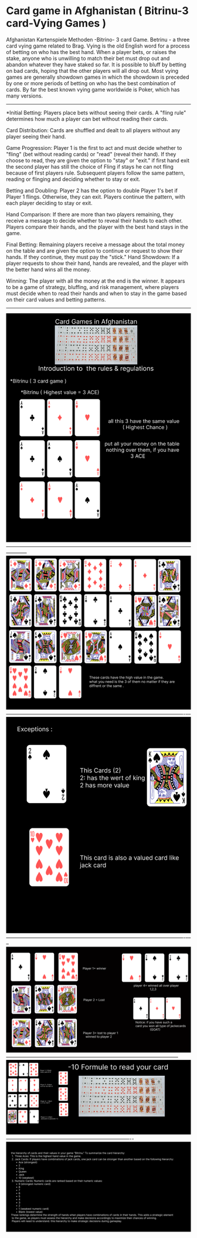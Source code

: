 # Card game in Afghanistan ( Bitrinu-3 card-Vying Games )
Afghanistan Kartenspiele Methoden -Bitrino- 3 card Game.
Betrinu - a three card vying game related to Brag.
Vying is the old English word for a process of betting on who has the best hand. When a player bets, or raises the stake, anyone who is unwilling to match their bet must drop out and abandon whatever they have staked so far. It is possible to bluff by betting on bad cards, hoping that the other players will all drop out. Most vying games are generally showdown games in which the showdown is preceded by one or more periods of betting on who has the best combination of cards.
By far the best known vying game worldwide is Poker, which has many versions.
___________________________________________________________________________________
*Initial Betting:
Players place bets without seeing their cards.
A "fling rule" determines how much a player can bet without reading their cards.




Card Distribution:
Cards are shuffled and dealt to all players without any player seeing their hand.


Game Progression:
Player 1 is the first to act and must decide whether to "fling" (bet without reading cards) or "read" (reveal their hand).
If they choose to read, they are given the option to "stay" or "exit." if first hand exit the second player has still the choice of Fling
if stays he can not fling because of first players rule.
Subsequent players follow the same pattern, reading or flinging and deciding whether to stay or exit.



Betting and Doubling:
Player 2 has the option to double Player 1's bet if Player 1 flings. Otherwise, they can exit.
Players continue the pattern, with each player deciding to stay or exit.


Hand Comparison:
If there are more than two players remaining, they receive a message to decide whether to reveal their hands to each other.
Players compare their hands, and the player with the best hand stays in the game.


Final Betting:
Remaining players receive a message about the total money on the table and are given the option to continue or request to show their
hands.
If they continue, they must pay the "stick."
Hand Showdown:
If a player requests to show their hand, hands are revealed, and the player with the better hand wins all the money.


Winning:
The player with all the money at the end is the winner.
It appears to be a game of strategy, bluffing, and risk management, where players must decide when to read their hands and when to stay
in the game  based on their card values and betting patterns.
______________________________________________________________________________________________
![pic1.png](pics%2Fpic1.png)
––––––––––––––––––––––––––––––––––––––––––––––––––––––––––––––––––––––––––––––––
![pic2.png](pics%2Fpic2.png)
–––––––––––––––––––––––––––––––––––––––––––––––––––––––––––––––––––––-––
![pic3.png](pics%2Fpic3.png)
–––––––––––––––––––––––––––––––––––––––––––––––––––––––––––––––––––––-–––
![pic4.png](pics%2Fpic4.png)
–––––––––––––––––––––––––––––––––––––––––––––––––––––––––––––––––––
![pic5.png](pics%2Fpic5.png)
––––––––––––––––––––––––––––––––––––––––––––––––--
![pic8.png](pics%2Fpic8.png)